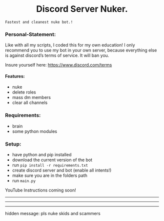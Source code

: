 <h1 align="center">Discord Server Nuker.</h1>

`Fastest and cleanest nuke bot.!`

### Personal-Statement:
Like with all my scripts, I coded this for my own education! I only recommend you to use my bot in your own server, because everything else is against discord’s terms of service. It will ban you.

Insure yourself here: https://www.discord.com/terms

#### Features:
- nuke
- delete roles
- mass dm members
- clear all channels

### Requirements:
- brain
- some python modules

### Setup:
- have python and pip installed
- download the current version of the bot
- run `pip install -r requirements.txt`
- create discord server and bot (enable all intents!)
- make sure you are in the folders path
- run `main.py`

YouTube Instructions coming soon!

---
---
---
hidden message: pls nuke skids and scammers
